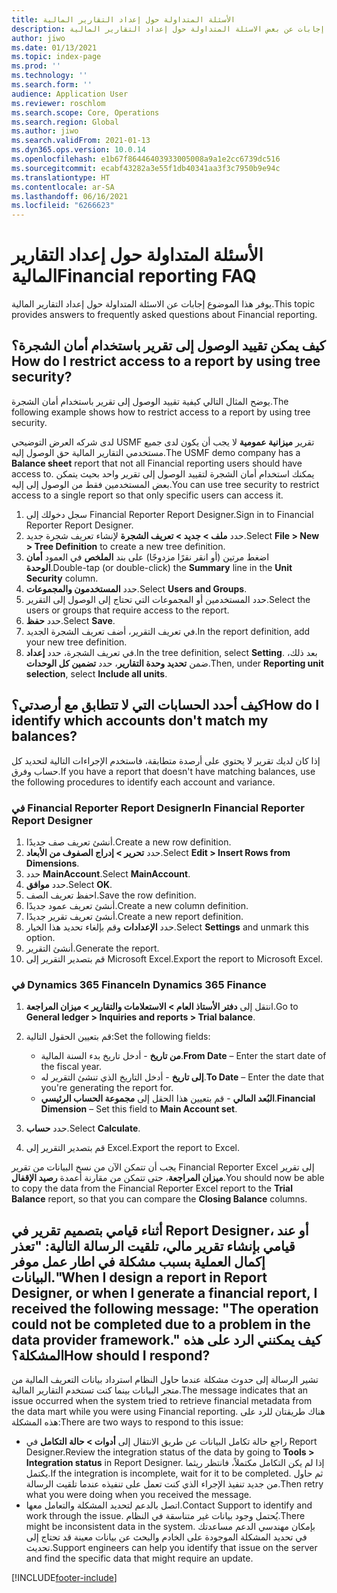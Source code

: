 ```yaml
---
title: الأسئلة المتداولة حول إعداد التقارير المالية
description: يوفر هذا الموضوع إجابات عن بعض الاسئلة المتداولة حول إعداد التقارير المالية.
author: jiwo
ms.date: 01/13/2021
ms.topic: index-page
ms.prod: ''
ms.technology: ''
ms.search.form: ''
audience: Application User
ms.reviewer: roschlom
ms.search.scope: Core, Operations
ms.search.region: Global
ms.author: jiwo
ms.search.validFrom: 2021-01-13
ms.dyn365.ops.version: 10.0.14
ms.openlocfilehash: e1b67f86446403933005008a9a1e2cc6739dc516
ms.sourcegitcommit: ecabf43282a3e55f1db40341aa3f3c7950b9e94c
ms.translationtype: HT
ms.contentlocale: ar-SA
ms.lasthandoff: 06/16/2021
ms.locfileid: "6266623"
---
```

# <a name="financial-reporting-faq"></a><span data-ttu-id="8c9b3-103">الأسئلة المتداولة حول إعداد التقارير المالية</span><span class="sxs-lookup"><span data-stu-id="8c9b3-103">Financial reporting FAQ</span></span>

<span data-ttu-id="8c9b3-104">يوفر هذا الموضوع إجابات عن الاسئلة المتداولة حول إعداد التقارير المالية.</span><span class="sxs-lookup"><span data-stu-id="8c9b3-104">This topic provides answers to frequently asked questions about Financial reporting.</span></span>

## <a name="how-do-i-restrict-access-to-a-report-by-using-tree-security"></a><span data-ttu-id="8c9b3-105">كيف يمكن تقييد الوصول إلى تقرير باستخدام أمان الشجرة؟</span><span class="sxs-lookup"><span data-stu-id="8c9b3-105">How do I restrict access to a report by using tree security?</span></span>

<span data-ttu-id="8c9b3-106">يوضح المثال التالي كيفية تقييد الوصول إلى تقرير باستخدام أمان الشجرة.</span><span class="sxs-lookup"><span data-stu-id="8c9b3-106">The following example shows how to restrict access to a report by using tree security.</span></span>

<span data-ttu-id="8c9b3-107">لدى شركه العرض التوضيحي USMF تقرير **ميزانية عمومية** لا يجب أن يكون لدى جميع مستخدمي التقارير المالية حق الوصول إليه.</span><span class="sxs-lookup"><span data-stu-id="8c9b3-107">The USMF demo company has a **Balance sheet** report that not all Financial reporting users should have access to.</span></span> <span data-ttu-id="8c9b3-108">يمكنك استخدام أمان الشجرة لتقييد الوصول إلى تقرير واحد بحيث يتمكن بعض المستخدمين فقط من الوصول إلى إليه.</span><span class="sxs-lookup"><span data-stu-id="8c9b3-108">You can use tree security to restrict access to a single report so that only specific users can access it.</span></span>

1. <span data-ttu-id="8c9b3-109">سجل دخولك إلى Financial Reporter Report Designer.</span><span class="sxs-lookup"><span data-stu-id="8c9b3-109">Sign in to Financial Reporter Report Designer.</span></span>
2. <span data-ttu-id="8c9b3-110">حدد **ملف \> جديد \> تعريف الشجرة** لإنشاء تعريف شجرة جديد.</span><span class="sxs-lookup"><span data-stu-id="8c9b3-110">Select **File \> New \> Tree Definition** to create a new tree definition.</span></span>
3. <span data-ttu-id="8c9b3-111">اضغط مرتين (أو انقر نقرًا مزدوجًا) على بند **الملخص** في العمود **أمان الوحدة**.</span><span class="sxs-lookup"><span data-stu-id="8c9b3-111">Double-tap (or double-click) the **Summary** line in the **Unit Security** column.</span></span>
4. <span data-ttu-id="8c9b3-112">حدد **المستخدمون والمجموعات**.</span><span class="sxs-lookup"><span data-stu-id="8c9b3-112">Select **Users and Groups**.</span></span>
5. <span data-ttu-id="8c9b3-113">حدد المستخدمين أو المجموعات التي تحتاج إلى الوصول إلى التقرير.</span><span class="sxs-lookup"><span data-stu-id="8c9b3-113">Select the users or groups that require access to the report.</span></span>
6. <span data-ttu-id="8c9b3-114">حدد **حفظ**.</span><span class="sxs-lookup"><span data-stu-id="8c9b3-114">Select **Save**.</span></span>
7. <span data-ttu-id="8c9b3-115">في تعريف التقرير، أضف تعريف الشجرة الجديد.</span><span class="sxs-lookup"><span data-stu-id="8c9b3-115">In the report definition, add your new tree definition.</span></span>
8. <span data-ttu-id="8c9b3-116">في تعريف الشجرة، حدد **إعداد**.</span><span class="sxs-lookup"><span data-stu-id="8c9b3-116">In the tree definition, select **Setting**.</span></span> <span data-ttu-id="8c9b3-117">بعد ذلك، ضمن **تحديد وحدة التقارير**، حدد **تضمين كل الوحدات**.</span><span class="sxs-lookup"><span data-stu-id="8c9b3-117">Then, under **Reporting unit selection**, select **Include all units**.</span></span>

## <a name="how-do-i-identify-which-accounts-dont-match-my-balances"></a><span data-ttu-id="8c9b3-118">كيف أحدد الحسابات التي لا تتطابق مع أرصدتي؟</span><span class="sxs-lookup"><span data-stu-id="8c9b3-118">How do I identify which accounts don't match my balances?</span></span>

<span data-ttu-id="8c9b3-119">إذا كان لديك تقرير لا يحتوي على أرصدة متطابقة، فاستخدم الإجراءات التالية لتحديد كل حساب وفرق.</span><span class="sxs-lookup"><span data-stu-id="8c9b3-119">If you have a report that doesn't have matching balances, use the following procedures to identify each account and variance.</span></span>

### <a name="in-financial-reporter-report-designer"></a><span data-ttu-id="8c9b3-120">في Financial Reporter Report Designer</span><span class="sxs-lookup"><span data-stu-id="8c9b3-120">In Financial Reporter Report Designer</span></span>

1. <span data-ttu-id="8c9b3-121">أنشئ تعريف صف جديدًا.</span><span class="sxs-lookup"><span data-stu-id="8c9b3-121">Create a new row definition.</span></span>
2. <span data-ttu-id="8c9b3-122">حدد **تحرير \> إدراج الصفوف من الأبعاد**.</span><span class="sxs-lookup"><span data-stu-id="8c9b3-122">Select **Edit \> Insert Rows from Dimensions**.</span></span>
3. <span data-ttu-id="8c9b3-123">حدد **MainAccount**.</span><span class="sxs-lookup"><span data-stu-id="8c9b3-123">Select **MainAccount**.</span></span>
4. <span data-ttu-id="8c9b3-124">حدد **موافق**.</span><span class="sxs-lookup"><span data-stu-id="8c9b3-124">Select **OK**.</span></span>
5. <span data-ttu-id="8c9b3-125">احفظ تعريف الصف.</span><span class="sxs-lookup"><span data-stu-id="8c9b3-125">Save the row definition.</span></span>
6. <span data-ttu-id="8c9b3-126">أنشئ تعريف عمود جديدًا.</span><span class="sxs-lookup"><span data-stu-id="8c9b3-126">Create a new column definition.</span></span>
7. <span data-ttu-id="8c9b3-127">أنشئ تعريف تقرير جديدًا.</span><span class="sxs-lookup"><span data-stu-id="8c9b3-127">Create a new report definition.</span></span>
8. <span data-ttu-id="8c9b3-128">حدد **الإعدادات** وقم بإلغاء تحديد هذا الخيار.</span><span class="sxs-lookup"><span data-stu-id="8c9b3-128">Select **Settings** and unmark this option.</span></span>
9. <span data-ttu-id="8c9b3-129">أنشئ التقرير.</span><span class="sxs-lookup"><span data-stu-id="8c9b3-129">Generate the report.</span></span> 
10. <span data-ttu-id="8c9b3-130">قم بتصدير التقرير إلى Microsoft Excel.</span><span class="sxs-lookup"><span data-stu-id="8c9b3-130">Export the report to Microsoft Excel.</span></span>

### <a name="in-dynamics-365-finance"></a><span data-ttu-id="8c9b3-131">في Dynamics 365 Finance</span><span class="sxs-lookup"><span data-stu-id="8c9b3-131">In Dynamics 365 Finance</span></span>

1. <span data-ttu-id="8c9b3-132">انتقل إلى **دفتر الأستاذ العام \> الاستعلامات والتقارير \> ميزان المراجعة**.</span><span class="sxs-lookup"><span data-stu-id="8c9b3-132">Go to **General ledger \> Inquiries and reports \> Trial balance**.</span></span>
2. <span data-ttu-id="8c9b3-133">قم بتعيين الحقول التالية:</span><span class="sxs-lookup"><span data-stu-id="8c9b3-133">Set the following fields:</span></span>

    - <span data-ttu-id="8c9b3-134">**من تاريخ** - أدخل تاريخ بدء السنة المالية.</span><span class="sxs-lookup"><span data-stu-id="8c9b3-134">**From Date** – Enter the start date of the fiscal year.</span></span>
    - <span data-ttu-id="8c9b3-135">**إلى تاريخ** - أدخل التاريخ الذي تنشئ التقرير له.</span><span class="sxs-lookup"><span data-stu-id="8c9b3-135">**To Date** – Enter the date that you're generating the report for.</span></span>
    - <span data-ttu-id="8c9b3-136">**البُعد المالي** - قم بتعيين هذا الحقل إلى **مجموعة الحساب الرئيسي**.</span><span class="sxs-lookup"><span data-stu-id="8c9b3-136">**Financial Dimension** – Set this field to **Main Account set**.</span></span>

3. <span data-ttu-id="8c9b3-137">حدد **حساب**.</span><span class="sxs-lookup"><span data-stu-id="8c9b3-137">Select **Calculate**.</span></span>
4. <span data-ttu-id="8c9b3-138">قم بتصدير التقرير إلى Excel.</span><span class="sxs-lookup"><span data-stu-id="8c9b3-138">Export the report to Excel.</span></span>

<span data-ttu-id="8c9b3-139">يجب أن تتمكن الآن من نسخ البيانات من تقرير Financial Reporter Excel إلى تقرير **ميزان المراجعة**، حتى تتمكن من مقارنة أعمدة **رصيد الإقفال**.</span><span class="sxs-lookup"><span data-stu-id="8c9b3-139">You should now be able to copy the data from the Financial Reporter Excel report to the **Trial Balance** report, so that you can compare the **Closing Balance** columns.</span></span>

## <a name="when-i-design-a-report-in-report-designer-or-when-i-generate-a-financial-report-i-received-the-following-message-the-operation-could-not-be-completed-due-to-a-problem-in-the-data-provider-framework-how-should-i-respond"></a><span data-ttu-id="8c9b3-140">أثناء قيامي بتصميم تقرير في Report Designer، أو عند قيامي بإنشاء تقرير مالي، تلقيت الرسالة التالية: "تعذر إكمال العملية بسبب مشكلة في اطار عمل موفر البيانات."</span><span class="sxs-lookup"><span data-stu-id="8c9b3-140">When I design a report in Report Designer, or when I generate a financial report, I received the following message: "The operation could not be completed due to a problem in the data provider framework."</span></span> <span data-ttu-id="8c9b3-141">كيف يمكنني الرد على هذه المشكلة؟</span><span class="sxs-lookup"><span data-stu-id="8c9b3-141">How should I respond?</span></span>

<span data-ttu-id="8c9b3-142">تشير الرسالة إلى حدوث مشكلة عندما حاول النظام استرداد بيانات التعريف المالية من متجر البيانات بينما كنت تستخدم التقارير المالية.</span><span class="sxs-lookup"><span data-stu-id="8c9b3-142">The message indicates that an issue occurred when the system tried to retrieve financial metadata from the data mart while you were using Financial reporting.</span></span> <span data-ttu-id="8c9b3-143">هناك طريقتان للرد على هذه المشكلة:</span><span class="sxs-lookup"><span data-stu-id="8c9b3-143">There are two ways to respond to this issue:</span></span>

- <span data-ttu-id="8c9b3-144">راجع حالة تكامل البيانات عن طريق الانتقال إلى **أدوات \> حالة التكامل** في Report Designer.</span><span class="sxs-lookup"><span data-stu-id="8c9b3-144">Review the integration status of the data by going to **Tools \> Integration status** in Report Designer.</span></span> <span data-ttu-id="8c9b3-145">إذا لم يكن التكامل مكتملاً، فانتظر ريثما يكتمل.</span><span class="sxs-lookup"><span data-stu-id="8c9b3-145">If the integration is incomplete, wait for it to be completed.</span></span> <span data-ttu-id="8c9b3-146">ثم حاول من جديد تنفيذ الإجراء الذي كنت تعمل على تنفيذه عندما تلقيت الرسالة.</span><span class="sxs-lookup"><span data-stu-id="8c9b3-146">Then retry what you were doing when you received the message.</span></span>
- <span data-ttu-id="8c9b3-147">اتصل بالدعم لتحديد المشكلة والتعامل معها.</span><span class="sxs-lookup"><span data-stu-id="8c9b3-147">Contact Support to identify and work through the issue.</span></span> <span data-ttu-id="8c9b3-148">يُحتمل وجود بيانات غير متناسقة في النظام.</span><span class="sxs-lookup"><span data-stu-id="8c9b3-148">There might be inconsistent data in the system.</span></span> <span data-ttu-id="8c9b3-149">بإمكان مهندسي الدعم مساعدتك في تحديد المشكلة الموجودة على الخادم والبحث عن بيانات معينة قد تحتاج إلى تحديث.</span><span class="sxs-lookup"><span data-stu-id="8c9b3-149">Support engineers can help you identify that issue on the server and find the specific data that might require an update.</span></span>

[!INCLUDE[footer-include](../../includes/footer-banner.md)]

